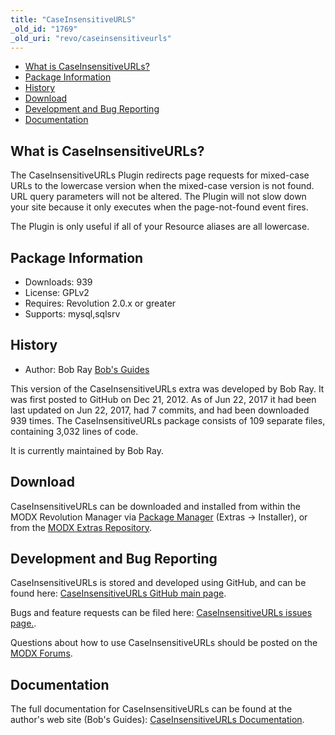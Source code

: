 ```yaml
---
title: "CaseInsensitiveURLS"
_old_id: "1769"
_old_uri: "revo/caseinsensitiveurls"
---
```


- [What is CaseInsensitiveURLs?](#CaseInsensitiveURLs-WhatisCaseInsensitiveURLs)
- [Package Information](#CaseInsensitiveURLs-Information)
- [History](#CaseInsensitiveURLs-History)
- [Download](#CaseInsensitiveURLs-Download)
- [Development and Bug Reporting](#CaseInsensitiveURLs-DevelopmentandBugReporting)
- [Documentation](#CaseInsensitiveURLs-Documentation)
 
What is CaseInsensitiveURLs?
----------------------------

The CaseInsensitiveURLs Plugin redirects page requests for mixed-case URLs to the lowercase version when the mixed-case version is not found. URL query parameters will not be altered. The Plugin will not slow down your site because it only executes when the page-not-found event fires.

The Plugin is only useful if all of your Resource aliases are all lowercase.

Package Information
-------------------

- Downloads: 939
- License: GPLv2
- Requires: Revolution 2.0.x or greater
- Supports: mysql,sqlsrv

History
-------

- Author: Bob Ray [Bob's Guides](https://bobsguides.com)

 This version of the CaseInsensitiveURLs extra was developed by Bob Ray. It was first posted to GitHub on Dec 21, 2012. As of Jun 22, 2017 it had been last updated on Jun 22, 2017, had 7 commits, and had been downloaded 939 times. The CaseInsensitiveURLs package consists of 109 separate files, containing 3,032 lines of code.

It is currently maintained by Bob Ray.

Download
--------

 CaseInsensitiveURLs can be downloaded and installed from within the MODX Revolution Manager via [Package Manager](/revolution/2.x/developing-in-modx/advanced-development/package-management "Package Manager") (Extras -> Installer), or from the [MODX Extras Repository](https://modx.com/extras/package/caseinsensitiveurls).

Development and Bug Reporting 
------------------------------

 CaseInsensitiveURLs is stored and developed using GitHub, and can be found here: [CaseInsensitiveURLs GitHub main page](https://github.com/BobRay/CaseInsensitiveURLs).

 Bugs and feature requests can be filed here: [CaseInsensitiveURLs issues page.](https://github.com/BobRay/CaseInsensitiveURLs/issues).

Questions about how to use CaseInsensitiveURLs should be posted on the [MODX Forums](https://forums.modx.com).

Documentation
-------------

 The full documentation for CaseInsensitiveURLs can be found at the author's web site (Bob's Guides): [CaseInsensitiveURLs Documentation](https://bobsguides.com/caseinsensitiveurls.html).